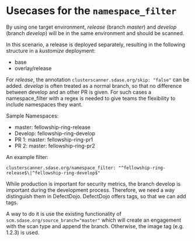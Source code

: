 # Usecases for the `namespace_filter`
By using one target environment, _release_ (branch _master_) and _develop_ (branch _develop_) will be in the same environment and should be scanned.

In this scenario, a release is deployed separately, resulting in the following structure in a _kustomize_ deployment:
* base
* overlay/release

For _release_, the annotation `clusterscanner.sdase.org/skip: "false"` can be added.
_develop_ is often treated as a normal branch, so that no difference between develop and an other PR is given.
For such cases a namespace_filter with a regex is needed to give teams the flexibility to include namespaces they want.

Sample Namespaces:
* master: fellowship-ring-release
* Develop: fellowship-ring-develop
* PR 1: master: fellowship-ring-pr1
* PR 2: master: fellowship-ring-pr2

An example filter:
```
clusterscanner.sdase.org/namespace_filter: "^fellowship-ring-release$\|^fellowship-ring-develop$"
```

While production is important for security metrics, the branch develop is important during the development process.
Therefore, we need a way distinguish them in DefectDojo. DefectDojo offers tags, so that we can add tags.

A way to do it is use the existing functionality of
`scm.sdase.org/source_branch="master"`
which will create an engagement with the scan type and append the branch. Otherwise, the image tag (e.g. 1.2.3) is used.

